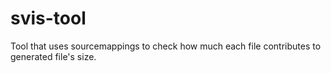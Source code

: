 # svis-tool

Tool that uses sourcemappings to check how much each file contributes to generated file's size.
